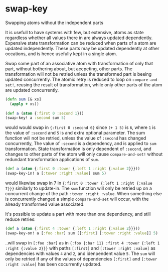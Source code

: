# swap-key
Swapping atoms without the independent parts

It is usefull to have systems with few, but extensive, atoms as state regardless whether all values there in are always updated dependently. Expensive state transformation can be reduced when parts of a atom are updated independently. These parts may be updated dependently at other occations, and is hence usefully kept in a single atom. 

Swap some part of an associative atom with transformation of only that part, 
without bothering about, but accpeting, other parts. The transformation will not be retried unless the transformed part is beeing updated concurrently. The atomic retry is reduced to loop on `compare-and-set!`, reusing the result of transformation, while only other parts of the atom are updated concurrently.

```clojure
(defn sum [& xs]
  (apply + xs))
  
(def a (atom {:first 0 :second 1}))
(swap-key! a :second sum 5)
```

would would swap in `{:first 0 :second 6}` since `(+ 1 5)` is `6`, 
where `1` is the value of `:second` and `5` is and extra optional parameter.
The sum function will not be retried, unless the value of `:second` has changed concurrently, The value of `:second` is a dependency, and is applied to `sum` transformation. State transformation is only dependent of `:second`, and changes to other parts of the atom will only cause `compare-and-set!` without redundant transformation applications of `sum`.

```clojure
(def a (atom {:first 0 :tower {:left 1 :right {:value 2}}}))
(swap-key-in! a [:tower :right :value] sum 5)
```

would likewise swap in 7 in `{:first 0 :tower {:left 1 :right {:value 7}}}` similarly to update-in. The `sum` function will only be retried up on a concurrent change of the path `:tower :right :value`. When something else is concurrently changed a simple `compare-and-set` will occur, with the already transformed value associated.

It's possible to update a part with more than one dependency, and still reduce retries:

```clojure
(def a (atom {:first 4 :tower {:left 1 :right {:value 2}}}))
(swap-key-on! a [:foo :bar] sum [[:first] [:tower :right :value]] 5)
```

..will swap in `[:foo :bar]` as in `{:foo {:bar 11} :first 4 :tower {:left 1 :right {:value 2}}}`
with paths `[:first]` and `[:tower :right :value]` as dependencies with values `4` and `2`, and idenpendent value `5`. The `sum` will only be retried if any of the values of dependencies `[:first]` and `[:tower :right :value]` has been cocurrently updated.




